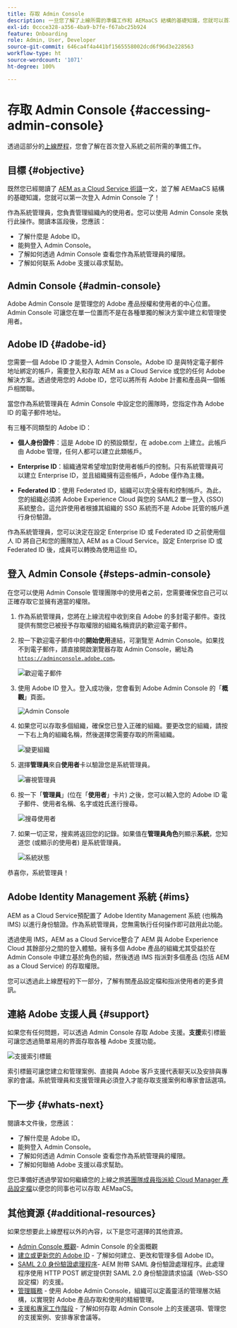 ```yaml
---
title: 存取 Admin Console
description: 一旦您了解了上線所需的準備工作和 AEMaaCS 結構的基礎知識，您就可以首次登入 Admin Console 了。
exl-id: 0ccce328-a356-4ba9-b7fe-f67abc25b924
feature: Onboarding
role: Admin, User, Developer
source-git-commit: 646ca4f4a441bf1565558002dcd6f96d3e228563
workflow-type: ht
source-wordcount: '1071'
ht-degree: 100%

---
```


# 存取 Admin Console {#accessing-admin-console}

透過這部分的[上線歷程](overview.md)，您會了解在首次登入系統之前所需的準備工作。

## 目標 {#objective}

既然您已經閱讀了 [AEM as a Cloud Service 術語](terminology.md)一文，並了解 AEMaaCS 結構的基礎知識，您就可以第一次登入 Admin Console 了！

作為系統管理員，您負責管理組織內的使用者。您可以使用 Admin Console 來執行此操作。閱讀本區段後，您應該：

* 了解什麼是 Adobe ID。
* 能夠登入 Admin Console。
* 了解如何透過 Admin Console 查看您作為系統管理員的權限。
* 了解如何联系 Adobe 支援以尋求幫助。

## Admin Console {#admin-console}

Adobe Admin Console 是管理您的 Adobe 產品授權和使用者的中心位置。Admin Console 可讓您在單一位置而不是在各種單獨的解決方案中建立和管理使用者。

## Adobe ID {#adobe-id}

您需要一個 Adobe ID 才能登入 Admin Console。Adobe ID 是與特定電子郵件地址綁定的帳戶，需要登入和存取 AEM as a Cloud Service 或您的任何 Adobe 解決方案。透過使用您的 Adobe ID，您可以將所有 Adobe 計畫和產品與一個帳戶相關聯。

當您作為系統管理員在 Admin Console 中設定您的團隊時，您指定作為 Adobe ID 的電子郵件地址。

有三種不同類型的 Adobe ID：

* **個人身份證件**：這是 Adobe ID 的預設類型，在 adobe.com 上建立。此帳戶由 Adobe 管理，任何人都可以建立此類帳戶。

* **Enterprise ID**：組織通常希望增加對使用者帳戶的控制。只有系統管理員可以建立 Enterprise ID，並且組織擁有這些帳戶，Adobe 僅作為主機。

* **Federated ID**：使用 Federated ID，組織可以完全擁有和控制帳戶。為此，您的組織必須將 Adobe Experience Cloud 與您的 SAML2 單一登入 (SSO) 系統整合。這允許使用者根據其組織的 SSO 系統而不是 Adobe 託管的帳戶進行身份驗證。

作為系統管理員，您可以決定在設定 Enterprise ID 或 Federated ID 之前使用個人 ID 將自己和您的團隊加入 AEM as a Cloud Service。設定 Enterprise ID 或 Federated ID 後，成員可以轉換為使用這些 ID。

## 登入 Admin Console {#steps-admin-console}

在您可以使用 Admin Console 管理團隊中的使用者之前，您需要確保您自己可以正確存取它並擁有適當的權限。

1. 作為系統管理員，您將在上線流程中收到來自 Adobe 的多封電子郵件。查找提供有關您已被授予存取權限的組織名稱資訊的歡迎電子郵件。

1. 按一下歡迎電子郵件中的&#x200B;**開始使用**&#x200B;連結，可瀏覽至 Admin Console。如果找不到電子郵件，請直接開啟瀏覽器存取 Admin Console，網址為 [`https://adminconsole.adobe.com`](https://adminconsole.adobe.com)。

   ![歡迎電子郵件](/help/journey-onboarding/assets/get-started-email.png)

1. 使用 Adobe ID 登入。登入成功後，您會看到 Adobe Admin Console 的「**概觀**」頁面。

   ![Admin Console](/help/journey-onboarding/assets/get-started1.png)

1. 如果您可以存取多個組織，確保您已登入正確的組織。要更改您的組織，請按一下右上角的組織名稱，然後選擇您需要存取的所需組織。

   ![變更組織](/help/journey-onboarding/assets/admin-console-orgswitch.png)

1. 選擇&#x200B;**管理員**&#x200B;來自&#x200B;**使用者**&#x200B;卡以驗證您是系統管理員。

   ![審視管理員](/help/journey-onboarding/assets/get-started2.png)

1. 按一下「**管理員**」(位在「**使用者**」卡片) 之後，您可以輸入您的 Adobe ID 電子郵件、使用者名稱、名字或姓氏進行搜尋。

   ![搜尋使用者](/help/journey-onboarding/assets/get-started3.png)

1. 如果一切正常，搜索將返回您的記錄。如果值在&#x200B;**管理員角色**&#x200B;列顯示&#x200B;**系統**，您知道您 (或顯示的使用者) 是系統管理員。

   ![系統狀態](/help/journey-onboarding/assets/get-started4.png)

恭喜你，系統管理員！

## Adobe Identity Management 系統 {#ims}

AEM as a Cloud Service預配置了 Adobe Identity Management 系統 (也稱為 IMS) 以進行身份驗證。作為系統管理員，您無需執行任何操作即可啟用此功能。

透過使用 IMS，AEM as a Cloud Service整合了 AEM 與 Adobe Experience Cloud 其餘部分之間的登入體驗。擁有多個 Adobe 產品的組織尤其受益於在 Admin Console 中建立基於角色的組，然後透過 IMS 指派對多個產品 (包括 AEM as a Cloud Service) 的存取權限。

您可以透過此上線歷程的下一部分，了解有關產品設定檔和指派使用者的更多資訊。

## 連絡 Adobe 支援人員 {#support}

如果您有任何問題，可以透過 Admin Console 存取 Adobe 支援。**支援**&#x200B;索引標籤可讓您透過簡單易用的界面存取各種 Adobe 支援功能。

![支援索引標籤](/help/journey-onboarding/assets/support-menu.png)

索引標籤可讓您建立和管理案例、直接與 Adobe 客戶支援代表聊天以及安排與專家的會議。系統管理員和支援管理員必須登入才能存取支援案例和專家會話選項。

## 下一步 {#whats-next}

閱讀本文件後，您應該：

* 了解什麼是 Adobe ID。
* 能夠登入 Admin Console。
* 了解如何透過 Admin Console 查看您作為系統管理員的權限。
* 了解如何聯絡 Adobe 支援以尋求幫助。

您已準備好透過學習如何繼續您的上線之旅[將團隊成員指派給 Cloud Manager 產品設定檔](assign-profiles-cloud-manager.md)以便您的同事也可以存取 AEMaaCS。

## 其他資源 {#additional-resources}

如果您想要此上線歷程以外的內容，以下是您可選擇的其他資源。

* [Admin Console 概觀](https://helpx.adobe.com/tw/enterprise/using/admin-console.html)- Admin Console 的全面概觀
* [建立或更新您的 Adobe ID](https://helpx.adobe.com/tw/manage-account/using/create-update-adobe-id.html#HowtocreateorupdateyourAdobeID) - 了解如何建立、更改和管理多個 Adobe ID。
* [SAML 2.0 身份驗證處理程序](https://experienceleague.adobe.com/docs/experience-manager-65/administering/security/saml-2-0-authenticationhandler.html)- AEM 附帶 SAML 身份驗證處理程序。此處理程序使用 HTTP POST 綁定提供對 SAML 2.0 身份驗證請求協議（Web-SSO 設定檔）的支援。
* [管理職務](https://helpx.adobe.com/tw/enterprise/using/admin-roles.ug.html) - 使用 Adobe Admin Console，組織可以定義靈活的管理層次結構，以實現對 Adobe 產品存取和使用的精細管理。
* [支援和專家工作階段](https://helpx.adobe.com/tw/enterprise/admin-guide.html/enterprise/using/support-for-experience-cloud.ug.html) - 了解如何存取 Admin Console 上的支援選項、管理您的支援案例、安排專家會議等。
